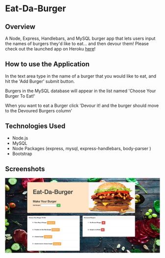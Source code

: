 # Eat-Da-Burger
## Overview
A Node, Express, Handlebars, and MySQL burger app that lets users input the names of burgers they'd like to eat... and then devour them! Please check out the launched app on Heroku [here](https://www.)!

## How to use the Application
In the text area type in the name of a burger that you would like to eat, and hit the 'Add Burger' submit button.

Burgers in the MySQL database will appear in the list named 'Choose Your Burger To Eat!'

When you want to eat a Burger click 'Devour it! and the burger should move to the Devoured Burgers column'

## Technologies Used
* Node.js
* MySQL
* Node Packages (express, mysql, express-handlebars, body-parser )
* Bootstrap
## Screenshots
![](/public/assets/img/screenshots.png)
